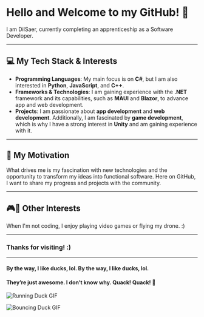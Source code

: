# Hello and Welcome to my GitHub! 👋

I am DilSaer, currently completing an apprenticeship as a Software Developer.

---

## 💻 My Tech Stack & Interests

- **Programming Languages**: My main focus is on **C#**, but I am also interested in **Python**, **JavaScript**, and **C++**.
- **Frameworks & Technologies**: I am gaining experience with the **.NET** framework and its capabilities, such as **MAUI** and **Blazor**, to advance app and web development.
- **Projects**: I am passionate about **app development** and **web development**. Additionally, I am fascinated by **game development**, which is why I have a strong interest in **Unity** and am gaining experience with it.

---

## 🚀 My Motivation

What drives me is my fascination with new technologies and the opportunity to transform my ideas into functional software. Here on GitHub, I want to share my progress and projects with the community.

---

## 🎮🚁 Other Interests

When I'm not coding, I enjoy playing video games or flying my drone. :)

---

### Thanks for visiting! :)

---

#### By the way, I like ducks, lol. By the way, I like ducks, lol. 
#### They’re just awesome. I don’t know why. Quack! Quack! 🦆

![Running Duck GIF](https://media1.tenor.com/m/XNYXr6rL2o8AAAAC/duck.gif)

![Bouncing Duck GIF](https://media2.giphy.com/media/v1.Y2lkPTc5MGI3NjExcHlpeXY0c2lmcmNkczJ0OWF3Z3F6N3lyeGc4YjJwZndyZHBmZXdvbiZlcD12MV9naWZzX3NlYXJjaCZjdD1n/82nxC1u2BC8VU1wiZq/giphy.webp)
